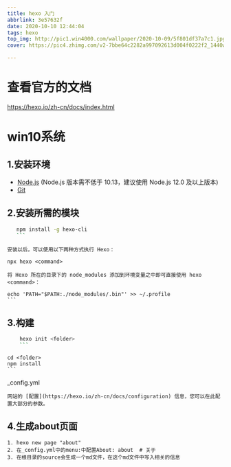 ```yaml
---
title: hexo 入门
abbrlink: 3e57632f
date: 2020-10-10 12:44:04
tags: hexo
top_img: http://pic1.win4000.com/wallpaper/2020-10-09/5f801df37a7c1.jpg
cover: https://pic4.zhimg.com/v2-7bbe64c2282a997092613d004f0222f2_1440w.jpg?source=172ae18b

---
```

# 查看官方的文档

https://hexo.io/zh-cn/docs/index.html

# win10系统

## 1.安装环境

- [Node.js](http://nodejs.org/) (Node.js 版本需不低于 10.13，建议使用 Node.js 12.0 及以上版本)
- [Git](http://git-scm.com/)

## 2.安装所需的模块

 ```bash
    npm install -g hexo-cli
    ```
```
    安装以后，可以使用以下两种方式执行 Hexo：
    
    npx hexo <command>
    
    将 Hexo 所在的目录下的 node_modules 添加到环境变量之中即可直接使用 hexo <command>：
    
    echo 'PATH="$PATH:./node_modules/.bin"' >> ~/.profile
    ```

## 3.构建

```bash
    hexo init <folder>
    ```

```
    cd <folder>
    npm install
    ```

_config.yml

    网站的 [配置](https://hexo.io/zh-cn/docs/configuration) 信息，您可以在此配置大部分的参数。

## 4.生成about页面

```
1. hexo new page "about"
2. 在_config.yml中的menu:中配置About: about  # 关于
3. 在根目录的source会生成一个md文件，在这个md文件中写入相关的信息
```

